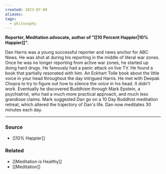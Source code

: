 ```yaml
---
created: 2023-07-08
aliases: 
tags:
  - philosophy
---
```

**Reporter, Meditation advocate, author of "[[10 Percent Happier|10% Happier]]".**

Dan Harris was a young successful reporter and news anchor for ABC News. He was shot at during his reporting in the middle of literal war zones. Once he was no longer reporting from active war zones, he started up doing hard drugs. He famously had a panic attack on live TV. He found a book that partially resonated with him. An Eckhart Tolle book about the little voice in your head throughout the day intrigued Harris. He met with Deepak Chopra to try to figure out how to silence the voice in his head. It didn't work. Eventually he discovered Buddhism through Mark Epstein, a psychiatrist, who had a much more practical approach, and much less grandiose claims. Mark suggested Dan go on a 10 Day Buddhist meditation retreat, which altered the trajectory of Dan's life. Dan now meditates 30 minutes each day.

---

### Source
- [[10% Happier]]

### Related
- [[Meditation is Healthy]]
- [[Meditation]]